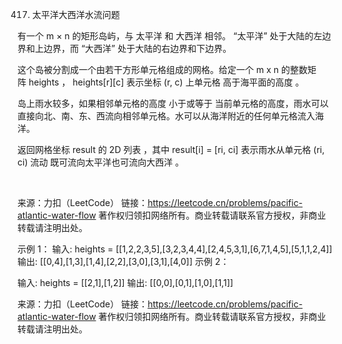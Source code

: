 417. 太平洋大西洋水流问题

有一个 m × n 的矩形岛屿，与 太平洋 和 大西洋 相邻。 “太平洋” 处于大陆的左边界和上边界，而 “大西洋” 处于大陆的右边界和下边界。

这个岛被分割成一个由若干方形单元格组成的网格。给定一个 m x n 的整数矩阵 heights ， heights[r][c] 表示坐标 (r, c) 上单元格 高于海平面的高度 。

岛上雨水较多，如果相邻单元格的高度 小于或等于 当前单元格的高度，雨水可以直接向北、南、东、西流向相邻单元格。水可以从海洋附近的任何单元格流入海洋。

返回网格坐标 result 的 2D 列表 ，其中 result[i] = [ri, ci] 表示雨水从单元格 (ri, ci) 流动 既可流向太平洋也可流向大西洋 。

 

来源：力扣（LeetCode）
链接：https://leetcode.cn/problems/pacific-atlantic-water-flow
著作权归领扣网络所有。商业转载请联系官方授权，非商业转载请注明出处。

示例 1：
输入: heights = [[1,2,2,3,5],[3,2,3,4,4],[2,4,5,3,1],[6,7,1,4,5],[5,1,1,2,4]]
输出: [[0,4],[1,3],[1,4],[2,2],[3,0],[3,1],[4,0]]
示例 2：

输入: heights = [[2,1],[1,2]]
输出: [[0,0],[0,1],[1,0],[1,1]]

来源：力扣（LeetCode）
链接：https://leetcode.cn/problems/pacific-atlantic-water-flow
著作权归领扣网络所有。商业转载请联系官方授权，非商业转载请注明出处。